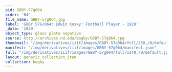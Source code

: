```yaml
---
pid: GBBY-57g064
order: '64'
file_name: GBBY-57g064.jpg
label: 'GBBY 57G/064: Edwin Kosky: Football Player - 1929'
_date: '1929'
object_type: glass plate negative
source: http://archives.nd.edu/Bagby/GBBY-57g064.jpg
thumbnail: "/img/derivatives/iiif/images/GBBY-57g064/full/250,/0/default.jpg"
manifest: "/img/derivatives/iiif/images/GBBY-57g064/manifest.json"
full: "/img/derivatives/iiif/images/GBBY-57g064/full/1140,/0/default.jpg"
layout: generic_collection_item
collection: bagby
---
```

